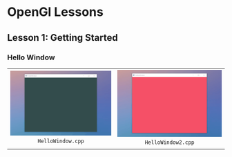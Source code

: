 # OpenGl Lessons

## Lesson 1: Getting Started

### Hello Window

| |  |
|:---:|:---:|
| ![Hello Window](./images/HelloWindow.gif) `HelloWindow.cpp` | ![Hello Window 2](./images/HelloWindow2.gif) `HelloWindow2.cpp`   |
| | |

